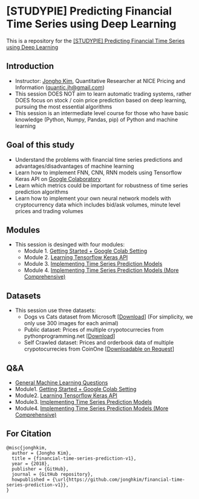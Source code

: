 # [STUDYPIE] Predicting Financial Time Series using Deep Learning

This is a repository for the [[STUDYPIE] Predicting Financial Time Series using Deep Learning](https://studypie.co/course/machine-learning/price_predict/)

## Introduction
- Instructor: [Jongho Kim](https://jonghkim.github.io/), Quantitative Researcher at NICE Pricing and Information (quantic.jh@gmail.com)
- This session DOES NOT aim to learn automatic trading systems, rather DOES focus on stock / coin price prediction based on deep learning, pursuing the most essential algorithms
- This session is an intermediate level course for those who have basic knowledge (Python, Numpy, Pandas, pip) of Python and machine learning

## Goal of this study
- Understand the problems with financial time series predictions and advantages/disadvantages of machine learning 
- Learn how to implement FNN, CNN, RNN models using Tensorflow Keras API on [Google Colaboratory](https://colab.research.google.com/) 
- Learn which metrics could be important for robustness of time series prediction algorithms 
- Learn how to implement your own neural network models with cryptocurrency data which includes bid/ask volumes, minute level prices and trading volumes 

## Modules
- This session is desinged with four modules:
    - Module 1. [Getting Started + Google Colab Setting](Module1/)
    - Module 2. [Learning Tensorflow Keras API](Module2/)
    - Module 3. [Implementing Time Series Prediction Models](Module3/)
    - Module 4. [Implementing Time Series Prediction Models (More Comprehensive)](Module4/)

## Datasets
- This session use three datasets:
    - Dogs vs Cats dataset from Microsoft [[Download](https://drive.google.com/open?id=1Dje13qjGZwtaVhhjp-ZJVzeyzJrG6oc1)] (For simplicity, we only use 300 images for each animal)
    - Public dataset: Prices of multiple crypotocurrecies from pythonprogramming.net [[Download](https://drive.google.com/open?id=1thjGhgnAm5k1zuSiWhGmlUJzBXM3IECi)]
    - Self Crawled dataset: Prices and orderbook data of multiple crypotocurrecies from CoinOne [[Downloadable on Request](mailto:quantic.jh@gmail.com?subject=[GitHub]%20CoinOne%20Data%20Requests)] 

## Q&A
- [General Machine Learning Questions](Q&A/General_Question.md)
- Module1. [Getting Started + Google Colab Setting](Q&A/Module1.md)
- Module2. [Learning Tensorflow Keras API](Q&A/Module2.md)
- Module3. [Implementing Time Series Prediction Models](Q&A/Module3.md)
- Module4. [Implementing Time Series Prediction Models (More Comprehensive)](Q&A/Module4.md)

## For Citation
```
@misc{jonghkim,
  author = {Jongho Kim},
  title = {financial-time-series-prediction-v1},
  year = {2018},
  publisher = {GitHub},
  journal = {GitHub repository},
  howpublished = {\url{https://github.com/jonghkim/financial-time-series-prediction-v1}},
}
```

